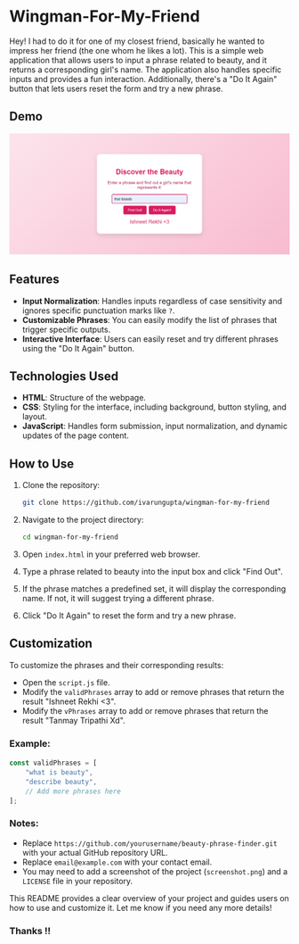 # Wingman-For-My-Friend

Hey! I had to do it for one of my closest friend, basically he wanted to impress her friend (the one whom he likes a lot).
This is a simple web application that allows users to input a phrase related to beauty, and it returns a corresponding girl's name. The application also handles specific inputs and provides a fun interaction. Additionally, there's a "Do It Again" button that lets users reset the form and try a new phrase.

## Demo

![Password Generator Screenshot](./screenshot1.png)

## Features

- **Input Normalization**: Handles inputs regardless of case sensitivity and ignores specific punctuation marks like `?`.
- **Customizable Phrases**: You can easily modify the list of phrases that trigger specific outputs.
- **Interactive Interface**: Users can easily reset and try different phrases using the "Do It Again" button.

## Technologies Used

- **HTML**: Structure of the webpage.
- **CSS**: Styling for the interface, including background, button styling, and layout.
- **JavaScript**: Handles form submission, input normalization, and dynamic updates of the page content.

## How to Use

1. Clone the repository:
    ```bash
    git clone https://github.com/ivarungupta/wingman-for-my-friend
    ```

2. Navigate to the project directory:
    ```bash
    cd wingman-for-my-friend
    ```

3. Open `index.html` in your preferred web browser.

4. Type a phrase related to beauty into the input box and click "Find Out".

5. If the phrase matches a predefined set, it will display the corresponding name. If not, it will suggest trying a different phrase.

6. Click "Do It Again" to reset the form and try a new phrase.

## Customization

To customize the phrases and their corresponding results:

- Open the `script.js` file.
- Modify the `validPhrases` array to add or remove phrases that return the result "Ishneet Rekhi <3".
- Modify the `vPhrases` array to add or remove phrases that return the result "Tanmay Tripathi Xd".

### Example:

```javascript
const validPhrases = [
    "what is beauty",
    "describe beauty",
    // Add more phrases here
];
```

### Notes:
- Replace `https://github.com/yourusername/beauty-phrase-finder.git` with your actual GitHub repository URL.
- Replace `email@example.com` with your contact email.
- You may need to add a screenshot of the project (`screenshot.png`) and a `LICENSE` file in your repository.
  
This README provides a clear overview of your project and guides users on how to use and customize it. Let me know if you need any more details!


### Thanks !!
